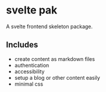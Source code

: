 # svelte pak
A svelte frontend skeleton package.

## Includes
- create content as markdown files
- authentication
- accessibility
- setup a blog or other content easily
- minimal css

